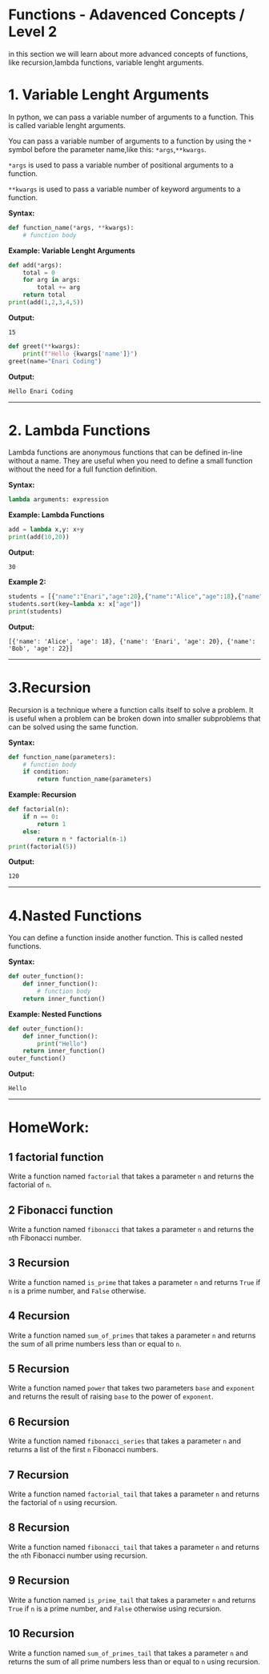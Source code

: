 # Functions - Adavenced Concepts / Level 2
in this section we will learn about more advanced concepts of functions, like recursion,lambda functions, variable lenght arguments.

# 1. Variable Lenght Arguments
In python, we can pass a variable number of arguments to a function. This is called variable lenght arguments.

You can pass a variable number of arguments to a function by using the `*` symbol before the parameter name,like this: `*args`,`**kwargs`.

`*args` is used to pass a variable number of positional arguments to a function.

`**kwargs` is used to pass a variable number of keyword arguments to a function.

**Syntax:**
```python
def function_name(*args, **kwargs):
    # function body
```

**Example: Variable Lenght Arguments**
```python
def add(*args):
    total = 0
    for arg in args:
        total += arg
    return total
print(add(1,2,3,4,5))
```
**Output:**
```
15
```

```python
def greet(**kwargs):
    print(f"Hello {kwargs['name']}")
greet(name="Enari Coding")
```
**Output:**
```
Hello Enari Coding
```
---

# 2. Lambda Functions
Lambda functions are anonymous functions that can be defined in-line without a name. They are useful when you need to define a small function without the need for a full function definition.

**Syntax:**
```python
lambda arguments: expression
```

**Example: Lambda Functions**
```python
add = lambda x,y: x+y
print(add(10,20))
```
**Output:**
```
30
```
**Example 2:**
```python
students = [{"name":"Enari","age":20},{"name":"Alice","age":18},{"name":"Bob","age":22}]
students.sort(key=lambda x: x["age"])
print(students)
```
**Output:**
```
[{'name': 'Alice', 'age': 18}, {'name': 'Enari', 'age': 20}, {'name': 'Bob', 'age': 22}]

```
---

# 3.Recursion

Recursion is a technique where a function calls itself to solve a problem. It is useful when a problem can be broken down into smaller subproblems that can be solved using the same function.

**Syntax:**
```python
def function_name(parameters):
    # function body
    if condition:
        return function_name(parameters)
```

**Example: Recursion**
```python
def factorial(n):
    if n == 0:
        return 1
    else:
        return n * factorial(n-1)
print(factorial(5))
```
**Output:**
```
120
```

---

# 4.Nasted Functions
You can define a function inside another function. This is called nested functions.

**Syntax:**
```python
def outer_function():
    def inner_function():
        # function body
    return inner_function()
```

**Example: Nested Functions**
```python
def outer_function():
    def inner_function():
        print("Hello")
    return inner_function()
outer_function()
```
**Output:**
```
Hello
```

--- 

# HomeWork:

## 1 factorial function
Write a function named `factorial` that takes a parameter `n` and returns the factorial of `n`.

## 2 Fibonacci function
Write a function named `fibonacci` that takes a parameter `n` and returns the `n`th Fibonacci number.

## 3 Recursion
Write a function named `is_prime` that takes a parameter `n` and returns `True` if `n` is a prime number, and `False` otherwise.

## 4 Recursion
Write a function named `sum_of_primes` that takes a parameter `n` and returns the sum of all prime numbers less than or equal to `n`.

## 5 Recursion
Write a function named `power` that takes two parameters `base` and `exponent` and returns the result of raising `base` to the power of `exponent`.

## 6 Recursion
Write a function named `fibonacci_series` that takes a parameter `n` and returns a list of the first `n` Fibonacci numbers.

## 7 Recursion
Write a function named `factorial_tail` that takes a parameter `n` and returns the factorial of `n` using recursion.

## 8 Recursion
Write a function named `fibonacci_tail` that takes a parameter `n` and returns the `n`th Fibonacci number using recursion.

## 9 Recursion
Write a function named `is_prime_tail` that takes a parameter `n` and returns `True` if `n` is a prime number, and `False` otherwise using recursion.

## 10 Recursion
Write a function named `sum_of_primes_tail` that takes a parameter `n` and returns the sum of all prime numbers less than or equal to `n` using recursion.